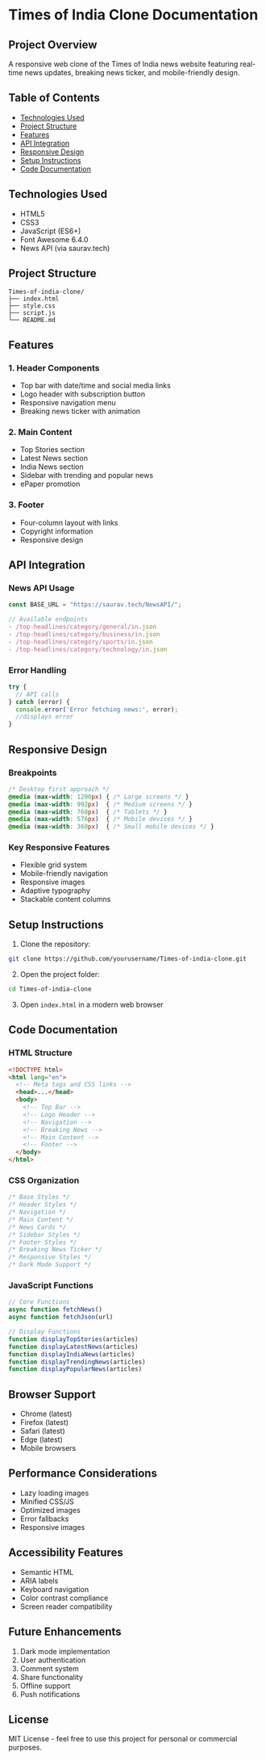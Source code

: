 # Times of India Clone Documentation

## Project Overview
A responsive web clone of the Times of India news website featuring real-time news updates, breaking news ticker, and mobile-friendly design.

## Table of Contents
- [Technologies Used](#technologies-used)
- [Project Structure](#project-structure)
- [Features](#features)
- [API Integration](#api-integration)
- [Responsive Design](#responsive-design)
- [Setup Instructions](#setup-instructions)
- [Code Documentation](#code-documentation)

## Technologies Used
- HTML5
- CSS3
- JavaScript (ES6+)
- Font Awesome 6.4.0
- News API (via saurav.tech)

## Project Structure
```
Times-of-india-clone/
├── index.html
├── style.css
├── script.js
└── README.md
```

## Features

### 1. Header Components
- Top bar with date/time and social media links
- Logo header with subscription button
- Responsive navigation menu
- Breaking news ticker with animation

### 2. Main Content
- Top Stories section
- Latest News section
- India News section
- Sidebar with trending and popular news
- ePaper promotion

### 3. Footer
- Four-column layout with links
- Copyright information
- Responsive design

## API Integration

### News API Usage
```javascript
const BASE_URL = "https://saurav.tech/NewsAPI/";

// Available endpoints
- /top-headlines/category/general/in.json
- /top-headlines/category/business/in.json
- /top-headlines/category/sports/in.json
- /top-headlines/category/technology/in.json
```

### Error Handling
```javascript
try {
  // API calls
} catch (error) {
  console.error('Error fetching news:', error);
  //displays error
}
```

## Responsive Design

### Breakpoints
```css
/* Desktop first approach */
@media (max-width: 1200px) { /* Large screens */ }
@media (max-width: 992px)  { /* Medium screens */ }
@media (max-width: 768px)  { /* Tablets */ }
@media (max-width: 576px)  { /* Mobile devices */ }
@media (max-width: 360px)  { /* Small mobile devices */ }
```

### Key Responsive Features
- Flexible grid system
- Mobile-friendly navigation
- Responsive images
- Adaptive typography
- Stackable content columns

## Setup Instructions

1. Clone the repository:
```bash
git clone https://github.com/yourusername/Times-of-india-clone.git
```

2. Open the project folder:
```bash
cd Times-of-india-clone
```

3. Open `index.html` in a modern web browser

## Code Documentation

### HTML Structure
```html
<!DOCTYPE html>
<html lang="en">
  <!-- Meta tags and CSS links -->
  <head>...</head>
  <body>
    <!-- Top Bar -->
    <!-- Logo Header -->
    <!-- Navigation -->
    <!-- Breaking News -->
    <!-- Main Content -->
    <!-- Footer -->
  </body>
</html>
```

### CSS Organization
```css
/* Base Styles */
/* Header Styles */
/* Navigation */
/* Main Content */
/* News Cards */
/* Sidebar Styles */
/* Footer Styles */
/* Breaking News Ticker */
/* Responsive Styles */
/* Dark Mode Support */
```

### JavaScript Functions
```javascript
// Core Functions
async function fetchNews()
async function fetchJson(url)

// Display Functions
function displayTopStories(articles)
function displayLatestNews(articles)
function displayIndiaNews(articles)
function displayTrendingNews(articles)
function displayPopularNews(articles)
```

## Browser Support
- Chrome (latest)
- Firefox (latest)
- Safari (latest)
- Edge (latest)
- Mobile browsers

## Performance Considerations
- Lazy loading images
- Minified CSS/JS
- Optimized images
- Error fallbacks
- Responsive images

## Accessibility Features
- Semantic HTML
- ARIA labels
- Keyboard navigation
- Color contrast compliance
- Screen reader compatibility

## Future Enhancements
1. Dark mode implementation
2. User authentication
3. Comment system
4. Share functionality
5. Offline support
6. Push notifications

## License
MIT License - feel free to use this project for personal or commercial purposes.